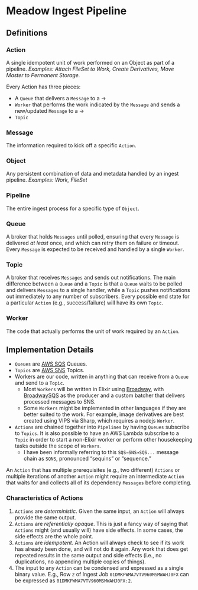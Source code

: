 # Meadow Ingest Pipeline

## Definitions

### Action

A single idempotent unit of work performed on an Object as part of a pipeline. _Examples: Attach FileSet to Work, Create Derivatives, Move Master to Permanent Storage._

Every Action has three pieces:

- A `Queue` that delivers a `Message` to a →
- `Worker` that performs the work indicated by the `Message` and sends a new/updated `Message` to a →
- `Topic`

### Message

The information required to kick off a specific `Action`.

### Object

Any persistent combination of data and metadata handled by an ingest pipeline. _Examples: Work, FileSet_

### Pipeline

The entire ingest process for a specific type of `Object`.

### Queue

A broker that holds `Messages` until polled, ensuring that every `Message` is delivered _at least_ once, and which can retry them on failure or timeout. Every `Message` is expected to be received and handled by a single `Worker`.

### Topic

A broker that receives `Messages` and sends out notifications. The main difference between a `Queue` and a `Topic` is that a `Queue` waits to be polled and delivers `Messages` to a single handler, while a `Topic` pushes notifications out immediately to any number of subscribers. Every possible end state for a particular `Action` (e.g., success/failure) will have its own `Topic`.

### Worker

The code that actually performs the unit of work required by an `Action`.

## Implementation Details

- `Queues` are [AWS SQS](https://aws.amazon.com/sqs/) Queues.
- `Topics` are [AWS SNS](https://aws.amazon.com/sns/) Topics.
- Workers are our code, written in anything that can receive from a `Queue` and send to a `Topic`.
  - Most `Workers` will be written in Elixir using [Broadway](https://hexdocs.pm/broadway/), with [BroadwaySQS](https://hexdocs.pm/broadway_sqs/) as the producer and a custom batcher that delivers processed messages to SNS.
  - Some `Workers` might be implemented in other languages if they are better suited to the work. For example, image derivatives are best  created using VIPS via Sharp, which requires a nodejs `Worker`.
- `Actions` are chained together into `Pipelines` by having `Queues` subscribe to `Topics`. It is also possible to have an AWS Lambda subscribe to a `Topic` in order to start a non-Elixir worker or perform other housekeeping tasks outside the scope of `Workers`.
  - I have been informally referring to this `SQS→SNS→SQS...` message chain as `SQNS`, pronounced “sequins” or “sequence.”

An `Action` that has multiple prerequisites (e.g., two different) `Actions` or multiple iterations of another `Action` might require an intermediate `Action` that waits for and collects all of its dependency `Messages` before completing.

### Characteristics of Actions

1. `Actions` are *deterministic*. Given the same input, an `Action` will always provide the same output.
2. `Actions` are *referentially opaque*. This is just a fancy way of saying that `Actions` might (and usually will) have side effects. In some cases, the side effects are the whole point.
3. `Actions` are *idempotent*. An Action will always check to see if its work has already been done, and will not do it again. Any work that does get repeated results in the same output and side effects (i.e., no duplications, no appending multiple copies of things).
4. The input to any `Action` can be condensed and expressed as a single binary value. E.g., Row `2` of Ingest Job `01DMKFWMA7VTV960MSMWAHJ0FX` can be expressed as `01DMKFWMA7VTV960MSMWAHJ0FX:2`.
